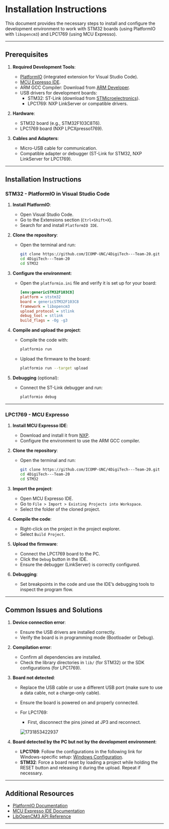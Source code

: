 # **Installation Instructions**

This document provides the necessary steps to install and configure the development environment to work with STM32 boards (using PlatformIO with `libopencm3`) and LPC1769 (using MCU Expresso).

---

## **Prerequisites**

1. **Required Development Tools**:

   - [PlatformIO](https://platformio.org/install/ide) (integrated extension for Visual Studio Code).
   - [MCU Expresso IDE](https://www.nxp.com/mcuxpresso).
   - ARM GCC Compiler: Download from [ARM Developer](https://developer.arm.com/Tools%20and%20Software/GNU%20Toolchain).
   - USB drivers for development boards:
     - STM32: ST-Link (download from [STMicroelectronics](https://www.st.com)).
     - LPC1769: NXP LinkServer or compatible drivers.
2. **Hardware**:

   - STM32 board (e.g., STM32F103C8T6).
   - LPC1769 board (NXP LPCXpresso1769).
3. **Cables and Adapters**:

   - Micro-USB cable for communication.
   - Compatible adapter or debugger (ST-Link for STM32, NXP LinkServer for LPC1769).

---

## **Installation Instructions**

### **STM32 - PlatformIO in Visual Studio Code**

1. **Install PlatformIO**:

   - Open Visual Studio Code.
   - Go to the Extensions section (`Ctrl+Shift+X`).
   - Search for and install `PlatformIO IDE`.
2. **Clone the repository**:

   - Open the terminal and run:
     ```bash
     git clone https://github.com/ICOMP-UNC/4DigiTech---Team-20.git
     cd 4DigiTech---Team-20
     cd STM32
     ```
3. **Configure the environment**:

   - Open the `platformio.ini` file and verify it is set up for your board:
     ```ini
     [env:genericSTM32F103C8]
     platform = ststm32
     board = genericSTM32F103C8
     framework = libopencm3
     upload_protocol = stlink
     debug_tool = stlink
     build_flags = -Og -g3
     ```
4. **Compile and upload the project**:

   - Compile the code with:
     ```bash
     platformio run
     ```
   - Upload the firmware to the board:
     ```bash
     platformio run --target upload
     ```
5. **Debugging** (optional):

   - Connect the ST-Link debugger and run:
     ```bash
     platformio debug
     ```

---

### **LPC1769 - MCU Expresso**

1. **Install MCU Expresso IDE**:

   - Download and install it from [NXP](https://www.nxp.com/mcuxpresso).
   - Configure the environment to use the ARM GCC compiler.
2. **Clone the repository**:

   - Open the terminal and run:
     ```bash
     git clone https://github.com/ICOMP-UNC/4DigiTech---Team-20.git
     cd 4DigiTech---Team-20
     cd STM32
     ```
3. **Import the project**:

   - Open MCU Expresso IDE.
   - Go to `File > Import > Existing Projects into Workspace`.
   - Select the folder of the cloned project.
4. **Compile the code**:

   - Right-click on the project in the project explorer.
   - Select `Build Project`.
5. **Upload the firmware**:

   - Connect the LPC1769 board to the PC.
   - Click the `Debug` button in the IDE.
   - Ensure the debugger (LinkServer) is correctly configured.
6. **Debugging**:

   - Set breakpoints in the code and use the IDE’s debugging tools to inspect the program flow.

---

## **Common Issues and Solutions**

1. **Device connection error**:

   - Ensure the USB drivers are installed correctly.
   - Verify the board is in programming mode (Bootloader or Debug).
2. **Compilation error**:

   - Confirm all dependencies are installed.
   - Check the library directories in `lib/` (for STM32) or the SDK configurations (for LPC1769).
3. **Board not detected**:

   - Replace the USB cable or use a different USB port (make sure to use a data cable, not a charge-only cable).
   - Ensure the board is powered on and properly connected.
   - For LPC1769:
     - First, disconnect the pins joined at JP3 and reconnect.

     ![1731853422937](https://drive.google.com/file/d/1B91R4Fd4a2y3AZ4Lca11ZHd0JePqkDGg/preview)

4. **Board detected by the PC but not by the development environment**:

   - **LPC1769**: Follow the configurations in the following link for Windows-specific setup: [Windows Configuration](https://support.microsoft.com/es-es/windows/no-se-puede-cargar-un-controlador-en-este-dispositivo-8eea34e5-ff4b-16ec-870d-61a4a43b3dd5).
   - **STM32**: Force a board reset by loading a project while holding the RESET button and releasing it during the upload. Repeat if necessary.

---

## **Additional Resources**

- [PlatformIO Documentation](https://docs.platformio.org/en/latest/)
- [MCU Expresso IDE Documentation](https://www.nxp.com/design/software/development-software/mcuxpresso-ide:MCUXpresso-IDE)
- [LibOpenCM3 API Reference](https://libopencm3.org/)

---
